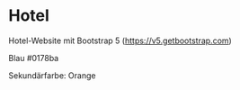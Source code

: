 # Hotel

Hotel-Website mit Bootstrap 5 (https://v5.getbootstrap.com)


Blau #0178ba

Sekundärfarbe: Orange

